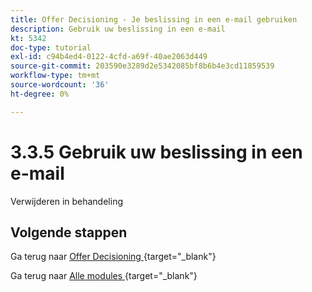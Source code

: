 ```yaml
---
title: Offer Decisioning - Je beslissing in een e-mail gebruiken
description: Gebruik uw beslissing in een e-mail
kt: 5342
doc-type: tutorial
exl-id: c94b4ed4-0122-4cfd-a69f-40ae2063d449
source-git-commit: 203590e3289d2e5342085bf8b6b4e3cd11859539
workflow-type: tm+mt
source-wordcount: '36'
ht-degree: 0%

---
```


# 3.3.5 Gebruik uw beslissing in een e-mail

Verwijderen in behandeling

## Volgende stappen

Ga terug naar [ Offer Decisioning ](offer-decisioning.md){target="_blank"}

Ga terug naar [ Alle modules ](./../../../../overview.md){target="_blank"}
